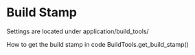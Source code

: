 # Build Stamp

Settings are located under
application/build_tools/

How to get the build stamp in code
BuildTools.get_build_stamp()